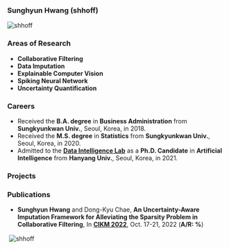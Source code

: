 ### Sunghyun Hwang (shhoff)

<p align="left"> <img src="https://komarev.com/ghpvc/?username=shhoff" alt="shhoff" /> </p>

### Areas of Research
- **Collaborative Filtering**
- **Data Imputation**
- **Explainable Computer Vision**
- **Spiking Neural Network**
- **Uncertainty Quantification**

### Careers
- Received the **B.A. degree** in **Business Administration** from **Sungkyunkwan Univ.**, Seoul, Korea, in 2018.
- Received the **M.S. degree** in **Statistics** from **Sungkyunkwan Univ.**, Seoul, Korea, in 2020.
- Admitted to the [**Data Intelligence Lab**](https://dilab.hanyang.ac.kr) as a **Ph.D. Candidate** in **Artificial Intelligence** from **Hanyang Univ.**, Seoul, Korea, in 2021.

### Projects

### Publications
- **Sunghyun Hwang** and Dong-Kyu Chae, **An Uncertainty-Aware Imputation Framework for Alleviating the Sparsity Problem in Collaborative Filtering**, In [**CIKM 2022**](https://www.cikm2022.org), Oct. 17-21, 2022 (**A/R: %**)

<p>&nbsp;<img align="center" src="https://github-readme-stats.vercel.app/api?username=shhoff&show_icons=true" alt="shhoff" /></p>
